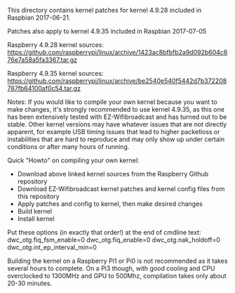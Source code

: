 This directory contains kernel patches for kernel 4.9.28 included in Raspbian 2017-06-21.

Patches also apply to kernel 4.9.35 included in Raspbian 2017-07-05

Raspberry 4.9.28 kernel sources:
https://github.com/raspberrypi/linux/archive/1423ac8bfbfb2a9d092b604c676e7a58a5fa3367.tar.gz

Raspberry 4.9.35 kernel sources:
https://github.com/raspberrypi/linux/archive/be2540e540f5442d7b372208787fb64100af0c54.tar.gz

Notes:
If you would like to compile your own kernel because you want to make changes, it's strongly recommended to use kernel 4.9.35, as this one has been extensively tested with EZ-Wifibroadcast and has turned out to be stable. Other kernel versions may have whatever issues that are not directly apparent, for example USB timing issues that lead to higher packetloss or instabilities that are hard to reproduce and may only show up under certain conditions or after many hours of running.

Quick "Howto" on compiling your own kernel:
- Download above linked kernel sources from the Raspberry Github repository
- Download EZ-Wifibroadcast kernel patches and kernel config files from this repository
- Apply patches and config to kernel, then make desired changes
- Build kernel
- Install kernel

Put these options (in exactly that order!) at the end of cmdline text:
dwc_otg.fiq_fsm_enable=0 dwc_otg.fiq_enable=0 dwc_otg.nak_holdoff=0 dwc_otg.int_ep_interval_min=0

Building the kernel on a Raspberry Pi1 or Pi0 is not recommended as it takes several hours to complete. On a Pi3 though, with good cooling and CPU overclocked to 1300MHz and GPU to 500Mhz, compilation takes only about 20-30 minutes.
